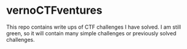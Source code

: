 # vernoCTFventures
This repo contains write ups of CTF challenges I have solved.
I am still green, so it will contain many simple challenges or previously solved challenges.
